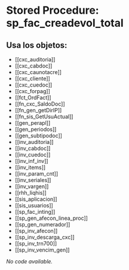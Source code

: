 # Stored Procedure: sp_fac_creadevol_total

## Usa los objetos:
- [[cxc_auditoria]]
- [[cxc_cabdoc]]
- [[cxc_caunotacre]]
- [[cxc_cliente]]
- [[cxc_cuedoc]]
- [[cxc_forpag]]
- [[fct_OrdFact]]
- [[fn_cxc_SaldoDoc]]
- [[fn_gen_getDirIP]]
- [[fn_sis_GetUsuActual]]
- [[gen_perapl]]
- [[gen_periodos]]
- [[gen_subtipodoc]]
- [[inv_auditoria]]
- [[inv_cabdoc]]
- [[inv_cuedoc]]
- [[inv_inf_inv]]
- [[inv_items]]
- [[inv_param_cnt]]
- [[inv_seriales]]
- [[inv_vargen]]
- [[rhh_liqhis]]
- [[sis_aplicacion]]
- [[sis_usuarios]]
- [[sp_fac_inting]]
- [[sp_gen_afecon_linea_proc]]
- [[sp_gen_numerador]]
- [[sp_inv_afecon]]
- [[sp_inv_descarga_cxc]]
- [[sp_inv_trn700]]
- [[sp_inv_vencim_gen]]

*No code available.*
